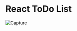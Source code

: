 # React ToDo List 

![Capture](https://user-images.githubusercontent.com/76400311/168908117-c6e7a9dd-e163-473d-aacd-53c4c3b08411.PNG)

